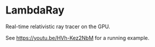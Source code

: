 # LambdaRay

Real-time relativistic ray tracer on the GPU.

See https://youtu.be/HVh-Kez2NbM for a running example.

